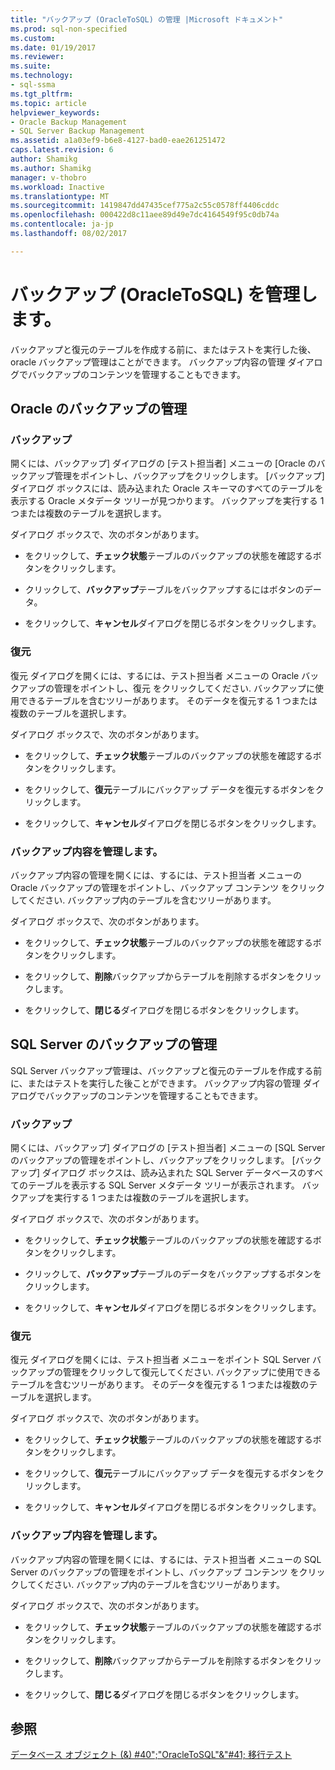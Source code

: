```yaml
---
title: "バックアップ (OracleToSQL) の管理 |Microsoft ドキュメント"
ms.prod: sql-non-specified
ms.custom: 
ms.date: 01/19/2017
ms.reviewer: 
ms.suite: 
ms.technology:
- sql-ssma
ms.tgt_pltfrm: 
ms.topic: article
helpviewer_keywords:
- Oracle Backup Management
- SQL Server Backup Management
ms.assetid: a1a03ef9-b6e8-4127-bad0-eae261251472
caps.latest.revision: 6
author: Shamikg
ms.author: Shamikg
manager: v-thobro
ms.workload: Inactive
ms.translationtype: MT
ms.sourcegitcommit: 1419847dd47435cef775a2c55c0578ff4406cddc
ms.openlocfilehash: 000422d8c11aee89d49e7dc4164549f95c0db74a
ms.contentlocale: ja-jp
ms.lasthandoff: 08/02/2017

---
```

# <a name="managing-backups-oracletosql"></a>バックアップ (OracleToSQL) を管理します。
バックアップと復元のテーブルを作成する前に、またはテストを実行した後、oracle バックアップ管理はことができます。 バックアップ内容の管理 ダイアログでバックアップのコンテンツを管理することもできます。  
  
## <a name="oracle-backup-management"></a>Oracle のバックアップの管理  
  
### <a name="backup"></a>バックアップ  
開くには、バックアップ] ダイアログの [テスト担当者] メニューの [Oracle のバックアップ管理をポイントし、バックアップをクリックします。 [バックアップ] ダイアログ ボックスには、読み込まれた Oracle スキーマのすべてのテーブルを表示する Oracle メタデータ ツリーが見つかります。 バックアップを実行する 1 つまたは複数のテーブルを選択します。  
  
ダイアログ ボックスで、次のボタンがあります。  
  
-   をクリックして、**チェック状態**テーブルのバックアップの状態を確認するボタンをクリックします。  
  
-   クリックして、**バックアップ**テーブルをバックアップするにはボタンのデータ。  
  
-   をクリックして、**キャンセル**ダイアログを閉じるボタンをクリックします。  
  
### <a name="restore"></a>復元  
復元 ダイアログを開くには、するには、テスト担当者 メニューの Oracle バックアップの管理をポイントし、復元 をクリックしてください. バックアップに使用できるテーブルを含むツリーがあります。 そのデータを復元する 1 つまたは複数のテーブルを選択します。  
  
ダイアログ ボックスで、次のボタンがあります。  
  
-   をクリックして、**チェック状態**テーブルのバックアップの状態を確認するボタンをクリックします。  
  
-   をクリックして、**復元**テーブルにバックアップ データを復元するボタンをクリックします。  
  
-   をクリックして、**キャンセル**ダイアログを閉じるボタンをクリックします。  
  
### <a name="managing-backup-contents"></a>バックアップ内容を管理します。  
バックアップ内容の管理を開くには、するには、テスト担当者 メニューの Oracle バックアップの管理をポイントし、バックアップ コンテンツ をクリックしてください. バックアップ内のテーブルを含むツリーがあります。  
  
ダイアログ ボックスで、次のボタンがあります。  
  
-   をクリックして、**チェック状態**テーブルのバックアップの状態を確認するボタンをクリックします。  
  
-   をクリックして、**削除**バックアップからテーブルを削除するボタンをクリックします。  
  
-   をクリックして、**閉じる**ダイアログを閉じるボタンをクリックします。  
  
## <a name="sql-server-backup-management"></a>SQL Server のバックアップの管理  
SQL Server バックアップ管理は、バックアップと復元のテーブルを作成する前に、またはテストを実行した後ことができます。 バックアップ内容の管理 ダイアログでバックアップのコンテンツを管理することもできます。  
  
### <a name="backup"></a>バックアップ  
開くには、バックアップ] ダイアログの [テスト担当者] メニューの [SQL Server のバックアップの管理をポイントし、バックアップをクリックします。 [バックアップ] ダイアログ ボックスは、読み込まれた SQL Server データベースのすべてのテーブルを表示する SQL Server メタデータ ツリーが表示されます。 バックアップを実行する 1 つまたは複数のテーブルを選択します。  
  
ダイアログ ボックスで、次のボタンがあります。  
  
-   をクリックして、**チェック状態**テーブルのバックアップの状態を確認するボタンをクリックします。  
  
-   クリックして、**バックアップ**テーブルのデータをバックアップするボタンをクリックします。  
  
-   をクリックして、**キャンセル**ダイアログを閉じるボタンをクリックします。  
  
### <a name="restore"></a>復元  
復元 ダイアログを開くには、テスト担当者 メニューをポイント SQL Server バックアップの管理をクリックして復元してください. バックアップに使用できるテーブルを含むツリーがあります。 そのデータを復元する 1 つまたは複数のテーブルを選択します。  
  
ダイアログ ボックスで、次のボタンがあります。  
  
-   をクリックして、**チェック状態**テーブルのバックアップの状態を確認するボタンをクリックします。  
  
-   をクリックして、**復元**テーブルにバックアップ データを復元するボタンをクリックします。  
  
-   をクリックして、**キャンセル**ダイアログを閉じるボタンをクリックします。  
  
### <a name="managing-backup-contents"></a>バックアップ内容を管理します。  
バックアップ内容の管理を開くには、するには、テスト担当者 メニューの SQL Server のバックアップの管理をポイントし、バックアップ コンテンツ をクリックしてください. バックアップ内のテーブルを含むツリーがあります。  
  
ダイアログ ボックスで、次のボタンがあります。  
  
-   をクリックして、**チェック状態**テーブルのバックアップの状態を確認するボタンをクリックします。  
  
-   をクリックして、**削除**バックアップからテーブルを削除するボタンをクリックします。  
  
-   をクリックして、**閉じる**ダイアログを閉じるボタンをクリックします。  
  
## <a name="see-also"></a>参照  
[データベース オブジェクト (&) #40";"OracleToSQL"&"#41; 移行テスト](../../ssma/oracle/testing-migrated-database-objects-oracletosql.md)  
  


